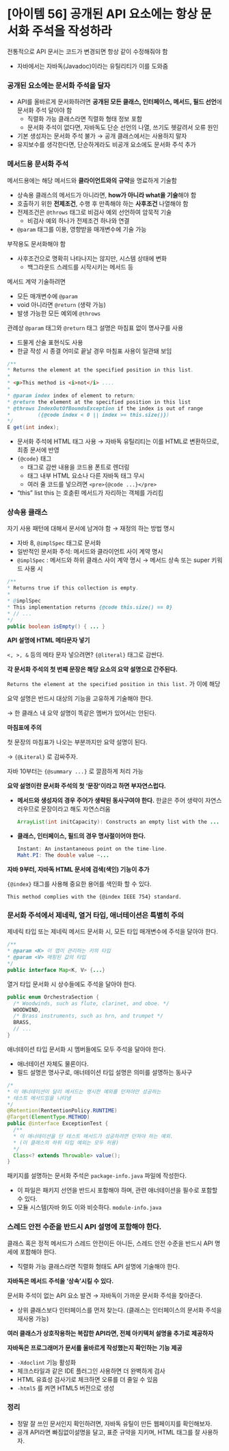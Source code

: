 # [아이템 56] 공개된 API 요소에는 항상 문서화 주석을 작성하라

전통적으로 API 문서는 코드가 변경되면 항상 같이 수정해줘야 함

- 자바에서는 자바독(Javadoc)이라는 유틸리티가 이를 도와줌

### 공개된 요소에는 문서화 주석을 달자

- API를 올바르게 문서화하려면 **공개된 모든 클래스, 인터페이스, 메서드, 필드 선언**에 문서화 주석 달아야 함
    - 직렬화 가능 클래스라면 직렬화 형태 정보 포함
    - 문서화 주석이 없다면, 자바독도 단순 선언의 나열, 쓰기도 헷갈려서 오류 원인
- 기본 생성자는 문서화 주석 불가 → 공개 클래스에서는 사용하지 말자
- 유지보수를 생각한다면, 단순하게라도 비공개 요소에도 문서화 주석 추가

### 메서드용 문서화 주석

메서드용에는 해당 메서드와 **클라이언트와의** **규약**을 명료하게 기술함

- 상속용 클래스의 메서드가 아니라면, **how가 아니라 what을 기술**해야 함
- 호출하기 위한 **전제조건**, 수행 후 만족해야 하는 **사후조건** 나열해야 함
- 전제조건은 `@throws` 태그로 비검사 예외 선언하여 암묵적 기술
    - 비검사 예외 하나가 전제조건 하나와 연결
- `@param` 태그를 이용, 영향받을 매개변수에 기술 가능

부작용도 문서화해야 함

- 사후조건으로 명확히 나타나지는 않지만, 시스템 상태에 변화
    - 백그라운드 스레드를 시작시키는 메서드 등

메서드 계약 기술하려면

- 모든 매개변수에 `@param`
- void 아니라면 `@return`  (생략 가능)
- 발생 가능한 모든 예외에 `@throws`

관례상 `@param` 태그와 `@return` 태그 설명은 마침표 없이 명사구를 사용

- 드물게 산술 표현식도 사용
- 한글 작성 시 종결 어미로 끝날 경우 마침표 사용이 일관돼 보임

```java
/**
* Returns the element at the specified position in this list.
* 
* <p>This method is <i>not</i> .... 
*
* @param index index of element to return;
* @return the element at the specified position in this list
* @throws IndexOutOfBoundsException if the index is out of range
*         ({@code index < 0 || index >= this.size()})
*/
E get(int index);
```

- 문서화 주석에 HTML 태그 사용 → 자바독 유틸리티는 이를 HTML로 변환하므로, 최종 문서에 반영
- `{@code}` 태그
    - 태그로 감싼 내용을 코드용 폰트로 렌더링
    - 태그 내부 HTML 요소나 다른 자바독 태그 무시
    - 여러 줄 코드를 넣으려면 `<pre>{@code ...}</pre>`
- “this” list
this 는 호춛뢴 메서드가 자리하는 객체를 가리킴

### 상속용 클래스

자기 사용 패턴에 대해서 문서에 남겨야 함 → 재정의 하는 방법 명시

- 자바 8, `@implSpec` 태그로 문서화
- 일반적인 문서화 주석: 메서드와 클라이언트 사이 계약 명시
- `@implSpec` : 메서드와 하위 클래스 사이 계약 명시 → 메서드 상속 또는 super 키워드 사용 시

```java
/**
* Returns true if this collection is empty.
*
* @implSpec
* This implementation returns {@code this.size() == 0}
* // ...
*/
public boolean isEmpty() { ... }
```

**API 설명에 HTML 메타문자 넣기**

`<, >, &` 등의 메타 문자 넣으려면? `{@literal}` 태그로 감싼다.

**각 문서화 주석의 첫 번째 문장은 해당 요소의 요약 설명으로 간주된다.**

`Returns the element at the specified position in this list.` 가 이에 해당

요약 설명은 반드시 대상의 기능을 고유하게 기술해야 한다.

→ 한 클래스 내 요약 설명이 똑같은 멤버가 있어서는 안된다.

**마침표에 주의**

첫 문장의 마침표가 나오는 부분까지만 요약 설명이 된다.

→ `{@Literal}` 로 감싸주자.

자바 10부터는 `{@summary ...}` 로 깔끔하게 처리 가능

**요약 설명이란 문서화 주석의 첫 ‘문장’이라고 하면 부자연스럽다.** 

- **메서드와 생성자의 경우 주어가 생략된 동사구여야 한다.**
한글은 주어 생략이 자연스러우므로 문장이라고 해도 자연스러움
    
    ```java
    ArrayList(int initCapacity): Constructs an empty list with the ...
    ```
    
- **클래스, 인터페이스, 필드의 경우 명사절이어야 한다.**
    
    ```java
    Instant: An instantaneous point on the time-line.
    Maht.PI: The double value ~...
    ```
    

**자바 9부터, 자바독 HTML 문서에 검색(색인) 기능이 추가**

`{@index}` 태그를 사용해 중요한 용어를 색인화 할 수 있다.

`This method complies with the {@index IEEE 754} standard.`

### **문서화 주석에서 제네릭, 열거 타입, 애너테이션은 특별히 주의**

제네릭 타입 또는 제네릭 메서드 문서화 시, 모든 타입 매개변수에 주석을 달아야 한다.

```java
/**
* @param <K> 이 맵이 관리하는 키의 타입
* @param <V> 매핑된 값의 타입
*/
public interface Map<K, V> {...}
```

열거 타입 문서화 시 상수들에도 주석을 달아야 한다.

```java
public enum OrchestraSection {
  /* Woodwinds, such as flute, clarinet, and oboe. */
  WOODWIND,
  /* Brass instruments, such as hrn, and trumpet */
  BRASS,
  // ...
}
```

 

애너테이션 타입 문서화 시 멤버들에도 모두 주석을 달아야 한다.

- 애너테이션 자체도 물론이다.
- 필드 설명은 명사구로, 애너테이션 타입 설명은 의미를 설명하는 동사구

```java
/*
* 이 애너테이션이 달리 메서드는 명시한 예외를 던져야만 성공하는
* 테스트 메서드임을 나타냄
*/
@Retention(RententionPolicy.RUNTIME)
@Target(ElementType.METHOD)
public @interface ExceptionTest {
  /**
  * 이 애너테이션을 단 테스트 메서드가 성공하려면 던져야 하는 예외.
  * (이 클래스의 하위 타입 예외는 모두 허용)
  */
  Class<? extends Throwable> value();
}
```

패키지를 설명하는 문서화 주석은 `package-info.java` 파일에 작성한다.

- 이 파일은 패키지 선언을 반드시 포함해야 하며, 관련 애너테이션을 필수로 포함할 수 있다.
- 모듈 시스템(자바 9)도 이와 비슷하다. `module-info.java`

### 스레드 안전 수준을 반드시 API 설명에 포함해야 한다.

클래스 혹은 정적 메서드가 스레드 안전이든 아니든, 스레드 안전 수준을 반드시 API 명세에 포함해야 한다.

- 직렬화 가능 클래스라면 직렬화 형태도 API 설명에 기술해야 한다.

**자바독은 메서드 주석을 ‘상속’시킬 수 있다.**

문서화 주석이 없는 API 요소 발견 → 자바독이 가까운 문서화 주석을 찾아준다.

- 상위 클래스보다 인터페이스를 먼저 찾는다. (클래스는 인터페이스의 문서화 주석을 재사용 가능)

**여러 클래스가 상호작용하는 복잡한 API라면, 전체 아키텍처 설명을 추가로 제공하자**

**자바독은 프로그래머가 문서를 올바르게 작성했는지 확인하는 기능 제공**

- `-Xdoclint` 기능 활성화
- 체크스타일과 같은 IDE 플러그인 사용하면 더 완벽하게 검사
- HTML 유효성 검사기로 체크하면 오류를 더 줄일 수 있음
- `-html5` 를 켜면 HTML5 버전으로 생성

### 정리

- 정말 잘 쓰인 문서인지 확인하려면, 자바독 유틸이 만든 웹페이지를 확인해보자.
- 공개 API라면 빠짐없이설명을 달고, 표준 규약을 지키며, HTML 태그를 잘 사용하자.